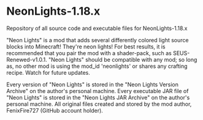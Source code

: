 # NeonLights-1.18.x
Repository of all source code and executable files for NeonLights-1.18.x

"Neon Lights" is a mod that adds several differently colored light source blocks into Minecraft! They're neon lights!
For best results, it is recommended that you pair the mod with a shader-pack, such as SEUS-Renewed-v1.0.1.
"Neon Lights" should be compatible with any mod; so long as, no other mod is using the mod_id 'neonlights' or shares
any crafting recipe. Watch for future updates.

Every version of "Neon Lights" is stored in the "Neon Lights Version Archive" on the author's personal machine.
Every executable JAR file of "Neon Lights" is stored in the "Neon Lights JAR Archive" on the author's personal machine.
All original files created and stored by the mod author, FenixFire727 (GitHub account holder).
